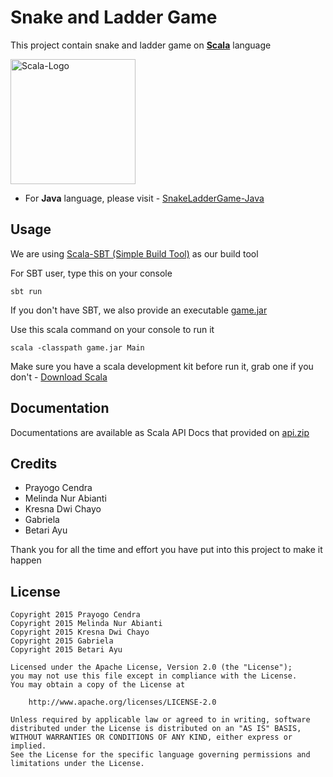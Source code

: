 # Snake and Ladder Game
This project contain snake and ladder game on **[Scala](http://www.scala-lang.org/)** language

<img src="http://codecondo.com/wp-content/uploads/2014/03/4-Minimal-Scala-Web-Frameworks-for-Web-Developers.gif" alt="Scala-Logo" height="200"/>

- For **Java** language, please visit - [SnakeLadderGame-Java](https://github.com/yogo-chen/SnakeLadderGame-Java)

## Usage
We are using [Scala-SBT (Simple Build Tool)](http://www.scala-sbt.org/) as our build tool

For SBT user, type this on your console
```
sbt run
```
If you don't have SBT, we also provide an executable [game.jar](https://github.com/yogo-chen/SnakeLadderGame-Scala/blob/master/game.jar) 

Use this scala command on your console to run it
```
scala -classpath game.jar Main
```
Make sure you have a scala development kit before run it, grab one if you don't - [Download Scala](http://www.scala-lang.org/download/)

## Documentation
Documentations are available as Scala API Docs that provided on [api.zip](https://github.com/yogo-chen/SnakeLadderGame-Scala/blob/master/api.zip)

## Credits
- Prayogo Cendra
- Melinda Nur Abianti
- Kresna Dwi Chayo
- Gabriela
- Betari Ayu

Thank you for all the time and effort you have put into this project to make it happen

## License
```license
Copyright 2015 Prayogo Cendra
Copyright 2015 Melinda Nur Abianti
Copyright 2015 Kresna Dwi Chayo
Copyright 2015 Gabriela
Copyright 2015 Betari Ayu

Licensed under the Apache License, Version 2.0 (the "License");
you may not use this file except in compliance with the License.
You may obtain a copy of the License at

    http://www.apache.org/licenses/LICENSE-2.0

Unless required by applicable law or agreed to in writing, software
distributed under the License is distributed on an "AS IS" BASIS,
WITHOUT WARRANTIES OR CONDITIONS OF ANY KIND, either express or implied.
See the License for the specific language governing permissions and
limitations under the License.
```
